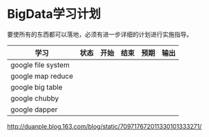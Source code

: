 # BigData学习计划

要使所有的东西都可以落地，必须有进一步详细的计划进行实施指导。

|学习|状态|开始|结束|预期|输出|
|---|---|---|---|---|---|
|google file system||||||
|google map reduce||||||
|google big table||||||
|google chubby ||||||
|google dapper||||||


http://duanple.blog.163.com/blog/static/709717672011330101333271/